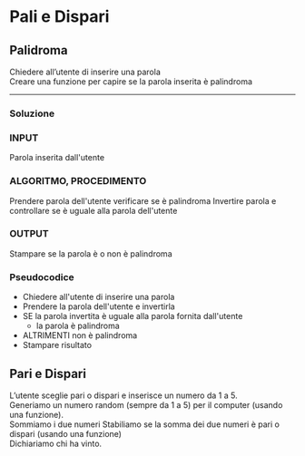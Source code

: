 # Pali e Dispari

## Palidroma

Chiedere all’utente di inserire una parola \
Creare una funzione per capire se la parola inserita è palindroma

---

### Soluzione

### INPUT

Parola inserita dall'utente

### ALGORITMO, PROCEDIMENTO

Prendere parola dell'utente verificare se è palindroma
Invertire parola e controllare se è uguale alla parola dell'utente

### OUTPUT

Stampare se la parola è o non è palindroma

### Pseudocodice

-   Chiedere all'utente di inserire una parola
-   Prendere la parola dell'utente e invertirla
-   SE la parola invertita è uguale alla parola fornita dall'utente
    -   la parola è palindroma
-   ALTRIMENTI non è palindroma
-   Stampare risultato

## Pari e Dispari

L’utente sceglie pari o dispari e inserisce un numero da 1 a 5.\
Generiamo un numero random (sempre da 1 a 5) per il computer (usando una funzione). \
Sommiamo i due numeri
Stabiliamo se la somma dei due numeri è pari o dispari (usando una funzione) \
Dichiariamo chi ha vinto.
